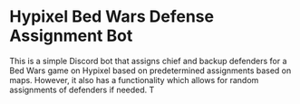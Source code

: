 # Hypixel Bed Wars Defense Assignment Bot
This is a simple Discord bot that assigns chief and backup defenders for a Bed Wars game on Hypixel based on predetermined assignments based on maps. However, it also has a functionality which allows for random assignments of defenders if needed. T 
<!--stackedit_data:
eyJoaXN0b3J5IjpbMTY5MzAyOTI3NF19
-->
